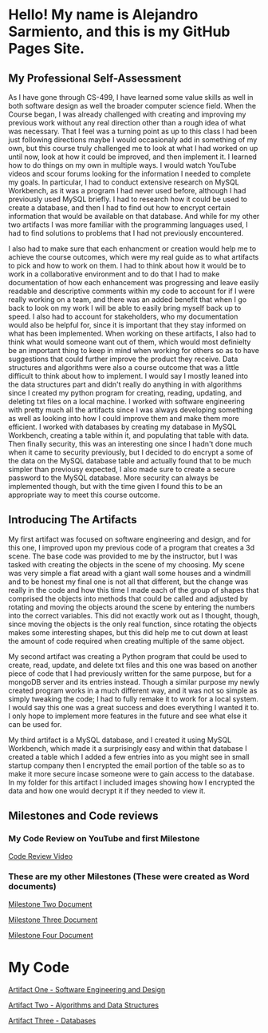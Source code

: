 # Hello! My name is Alejandro Sarmiento, and this is my GitHub Pages Site.

## My Professional Self-Assessment

As I have gone through CS-499, I have learned some value skills as well in both software design as well the broader computer science field. When the Course began, I was already challenged with creating and improving my previous work without any real direction other than a rough idea of what was necessary. That I feel was a turning point as up to this class I had been just following directions maybe I would occasionaly add in something of my own, but this course truly challenged me to look at what I had worked on up until now, look at how it could be improved, and then implement it. I learned how to do things on my own in multiple ways. I would watch YouTube videos and scour forums looking for the information I needed to complete my goals. In particular, I had to conduct extensive research on MySQL Workbench, as it was a program I had never used before, although I had previously used MySQL briefly. I had to research how it could be used to create a database, and then I had to find out how to encrypt certain information that would be available on that database. And while for my other two artifacts I was more familiar with the programming languages used, I had to find solutions to problems that I had not previously encountered.

  I also had to make sure that each enhancment or creation would help me to achieve the course outcomes, which were my real guide as to what artifacts to pick and how to work on them. I had to think about how it would be to work in a collaborative environment and to do that I had to make documentation of how each enhancement was progressing and leave easily readable and descriptive comments within my code to account for if I were really working on a team, and there was an added benefit that when I go back to look on my work I will be able to easily bring myself back up to speed. I also had to account for stakeholders, who my documentation would also be helpful for, since it is important that they stay informed on what has been implemented. When working on these artifacts, I also had to think what would someone want out of them, which would most definielty be an important thing to keep in mind when working for others so as to have suggestions that could further improve the product they receive. Data structures and algorithms were also a course outcome that was a little difficult to think about how to implement. I would say I mostly leaned into the data structures part and didn't really do anything in with algorithms since I created my python program for creating, reading, updating, and deleting txt files on a local machine. I worked with software engineering with pretty much all the artifacts since I was always developing something as well as looking into how I could improve them and make them more efficient. I worked with databases by creating my database in MySQL Workbench, creating a table within it, and populating that table with data. Then finally security, this was an interesting one since I hadn't done much when it came to security previously, but I decided to do encrypt a some of the data on the MySQL database table and actually found that to be much simpler than previousy expected, I also made sure to create a secure password to the MySQL database. More security can always be implemented though, but with the time given I found this to be an appropriate way to meet this course outcome.

## Introducing The Artifacts

My first artifact was focused on software engineering and design, and for this one, I improved upon my previous code of a program that creates a 3d scene. The base code was provided to me by the instructor, but I was tasked with creating the objects in the scene of my choosing. My scene was very simple a flat aread with a giant wall some houses and a windmill and to be honest my final one is not all that different, but the change was really in the code and how this time I made each of the group of shapes that comprised the objects into methods that could be called and adjusted by rotating and moving the objects around the scene by entering the numbers into the correct variables. This did not exactly work out as I thought, though, since moving the objects is the only real function, since rotating the objects makes some interesting shapes, but this did help me to cut down at least the amount of code required when creating multiple of the same object.

  My second artifact was creating a Python program that could be used to create, read, update, and delete txt files and this one was based on another piece of code that I had previously written for the same purpose, but for a mongoDB server and its entries instead. Though a similar purpose my newly created program works in a much different way, and it was not so simple as simply tweaking the code; I had to fully remake it to work for a local system. I would say this one was a great success and does everything I wanted it to. I only hope to implement more features in the future and see what else it can be used for.
  
  My third artifact is a MySQL database, and I created it using MySQL Workbench, which made it a surprisingly easy and within that database I created a table which I added a few entries into as you might see in small startup company then I encrypted the email portion of the table so as to make it more secure incase someone were to gain access to the database. In my folder for this artifact I included images showing how I encrypted the data and how one would decrypt it if they needed to view it. 
## Milestones and Code reviews

### My Code Review on YouTube and first Milestone
[Code Review Video](https://youtu.be/MznBv4JIoNQ)

### These are my other Milestones (These were created as Word documents)
[Milestone Two Document](https://github.com/Linx15/Linx15.github.io/blob/ea68984e8560f7f3e1e2ff1f0bf17c4cf0f6c6a6/Milestone%20Two.docx)

[Milestone Three Document](https://github.com/Linx15/Linx15.github.io/blob/ea68984e8560f7f3e1e2ff1f0bf17c4cf0f6c6a6/Milestone%20Three.docx)

[Milestone Four Document](https://github.com/Linx15/Linx15.github.io/blob/ea68984e8560f7f3e1e2ff1f0bf17c4cf0f6c6a6/Milestone%20Four%20-%20Alejandro%20Sarmiento.docx)

# My Code

[Artifact One - Software Engineering and Design](https://github.com/Linx15/Linx15.github.io/tree/ea68984e8560f7f3e1e2ff1f0bf17c4cf0f6c6a6/Artifact1%20-%20Software%20Engineering%20and%20Design)


[Artifact Two - Algorithms and Data Structures](https://github.com/Linx15/Linx15.github.io/tree/ea68984e8560f7f3e1e2ff1f0bf17c4cf0f6c6a6/Artifact2%20-%20Algorithms%20and%20Data%20Structures)


[Artifact Three - Databases](https://github.com/Linx15/Linx15.github.io/tree/ea68984e8560f7f3e1e2ff1f0bf17c4cf0f6c6a6/Artifact3%20-%20Databases)


